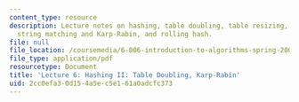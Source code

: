 ```yaml
---
content_type: resource
description: Lecture notes on hashing, table doubling, table resizing, amortization,
  string matching and Karp-Rabin, and rolling hash.
file: null
file_location: /coursemedia/6-006-introduction-to-algorithms-spring-2008/2cc0efa30d154a5ec5e161a0adcfc373_lec6.pdf
file_type: application/pdf
resourcetype: Document
title: 'Lecture 6: Hashing II: Table Doubling, Karp-Rabin'
uid: 2cc0efa3-0d15-4a5e-c5e1-61a0adcfc373
---
```

